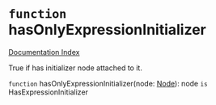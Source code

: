 # `function` hasOnlyExpressionInitializer

[Documentation Index](../README.md)

True if has initializer node attached to it.

`function` hasOnlyExpressionInitializer(node: [Node](../interface.Node/README.md)): node `is` HasExpressionInitializer